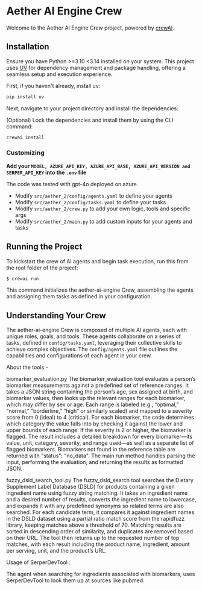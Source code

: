 # Aether AI Engine Crew

Welcome to the Aether AI Engine Crew project, powered by [crewAI](https://crewai.com). 

## Installation

Ensure you have Python >=3.10 <3.14 installed on your system. This project uses [UV](https://docs.astral.sh/uv/) for dependency management and package handling, offering a seamless setup and execution experience.

First, if you haven't already, install uv:

```bash
pip install uv
```

Next, navigate to your project directory and install the dependencies:

(Optional) Lock the dependencies and install them by using the CLI command:
```bash
crewai install
```
### Customizing

**Add your `MODEL, AZURE_API_KEY, AZURE_API_BASE, AZURE_API_VERSION and SERPER_API_KEY` into the `.env` file**

The code was tested with gpt-4o deployed on azure.


- Modify `src/aether_2/config/agents.yaml` to define your agents
- Modify `src/aether_2/config/tasks.yaml` to define your tasks
- Modify `src/aether_2/crew.py` to add your own logic, tools and specific args
- Modify `src/aether_2/main.py` to add custom inputs for your agents and tasks

## Running the Project

To kickstart the crew of AI agents and begin task execution, run this from the root folder of the project:

```bash
$ crewai run
```

This command initializes the aether-ai-engine Crew, assembling the agents and assigning them tasks as defined in your configuration.


## Understanding Your Crew

The aether-ai-engine Crew is composed of multiple AI agents, each with unique roles, goals, and tools. These agents collaborate on a series of tasks, defined in `config/tasks.yaml`, leveraging their collective skills to achieve complex objectives. The `config/agents.yaml` file outlines the capabilities and configurations of each agent in your crew.


About the tools - 

biomarker_evaluation.py
The biomarker_evaluation tool evaluates a person’s biomarker measurements against a predefined set of reference ranges. It takes a JSON string containing the person’s age, sex assigned at birth, and biomarker values, then looks up the relevant ranges for each biomarker, which may differ by sex or age. Each range is labeled (e.g., “optimal,” “normal,” “borderline,” “high” or similarly scaled) and mapped to a severity score from 0 (ideal) to 4 (critical). For each biomarker, the code determines which category the value falls into by checking it against the lower and upper bounds of each range. If the severity is 2 or higher, the biomarker is flagged. The result includes a detailed breakdown for every biomarker—its value, unit, category, severity, and range used—as well as a separate list of flagged biomarkers. Biomarkers not found in the reference table are returned with "status": "no_data". The main run method handles parsing the input, performing the evaluation, and returning the results as formatted JSON.

fuzzy_dsld_search_tool.py
The fuzzy_dsld_search tool searches the Dietary Supplement Label Database (DSLD) for products containing a given ingredient name using fuzzy string matching. It takes an ingredient name and a desired number of results, converts the ingredient name to lowercase, and expands it with any predefined synonyms so related terms are also searched. For each candidate term, it compares it against ingredient names in the DSLD dataset using a partial ratio match score from the rapidfuzz library, keeping matches above a threshold of 70. Matching results are sorted in descending order of similarity, and duplicates are removed based on their URL. The tool then returns up to the requested number of top matches, with each result including the product name, ingredient, amount per serving, unit, and the product’s URL.

Usage of SerperDevTool :

The agent when searching for ingredients associated with biomarkers, uses SerperDevTool to look them up at sources like pubmed. 